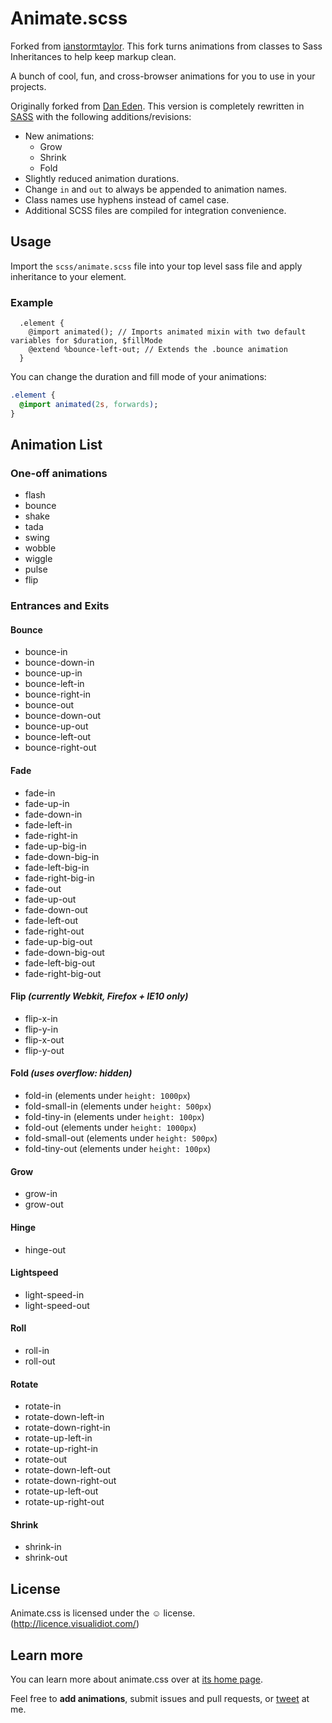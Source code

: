 # Animate.scss

Forked from [ianstormtaylor](https://github.com/ianstormtaylor/animate.sass). This fork turns animations from classes to Sass Inheritances to help keep markup clean.

A bunch of cool, fun, and cross-browser animations for you to use in your projects.

Originally forked from [Dan Eden](https://github.com/daneden/animate.css). This version is completely rewritten in [SASS](http://sass-lang.com/) with the following additions/revisions:

* New animations:
    * Grow
    * Shrink
    * Fold
* Slightly reduced animation durations.
* Change `in` and `out` to always be appended to animation names.
* Class names use hyphens instead of camel case.
* Additional SCSS files are compiled for integration convenience.



## Usage

Import the `scss/animate.scss` file into your top level sass file and apply inheritance to your element.

### Example

```
  .element {
    @import animated(); // Imports animated mixin with two default variables for $duration, $fillMode
    @extend %bounce-left-out; // Extends the .bounce animation
  }
```

You can change the duration and fill mode of your animations:

```sass
.element {
  @import animated(2s, forwards);	
}
```



## Animation List

### One-off animations
* flash
* bounce
* shake
* tada
* swing
* wobble
* wiggle
* pulse
* flip

### Entrances and Exits

#### Bounce
* bounce-in
* bounce-down-in
* bounce-up-in
* bounce-left-in
* bounce-right-in
* bounce-out
* bounce-down-out
* bounce-up-out
* bounce-left-out
* bounce-right-out

#### Fade
* fade-in
* fade-up-in
* fade-down-in
* fade-left-in
* fade-right-in
* fade-up-big-in
* fade-down-big-in
* fade-left-big-in
* fade-right-big-in
* fade-out
* fade-up-out
* fade-down-out
* fade-left-out
* fade-right-out
* fade-up-big-out
* fade-down-big-out
* fade-left-big-out
* fade-right-big-out

#### Flip _(currently Webkit, Firefox + IE10 only)_
* flip-x-in
* flip-y-in
* flip-x-out
* flip-y-out

#### Fold _(uses overflow: hidden)_
* fold-in (elements under `height: 1000px`)
* fold-small-in (elements under `height: 500px`)
* fold-tiny-in (elements under `height: 100px`)
* fold-out (elements under `height: 1000px`)
* fold-small-out (elements under `height: 500px`)
* fold-tiny-out (elements under `height: 100px`)

#### Grow
* grow-in
* grow-out

#### Hinge
* hinge-out

#### Lightspeed
* light-speed-in
* light-speed-out

#### Roll
* roll-in
* roll-out

#### Rotate
* rotate-in
* rotate-down-left-in
* rotate-down-right-in
* rotate-up-left-in
* rotate-up-right-in
* rotate-out
* rotate-down-left-out
* rotate-down-right-out
* rotate-up-left-out
* rotate-up-right-out

#### Shrink
* shrink-in
* shrink-out




## License
Animate.css is licensed under the &#9786; license. (http://licence.visualidiot.com/)

## Learn more
You can learn more about animate.css over at [its home page](http://daneden.me/animate).

Feel free to **add animations**, submit issues and pull requests, or [tweet](http://twitter.com/ianstormtaylor) at me.
